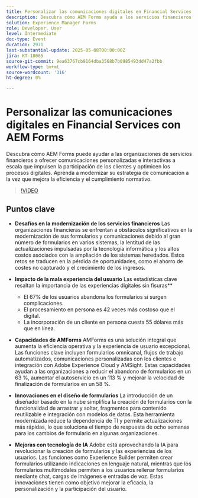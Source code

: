 ```yaml
---
title: Personalizar las comunicaciones digitales en Financial Services con AEM Forms
description: Descubra cómo AEM Forms ayuda a los servicios financieros a ofrecer comunicaciones personalizadas y escalables que mejoran la participación, la eficacia y el cumplimiento normativo.
solution: Experience Manager Forms
role: Developer, User
level: Intermediate
doc-type: Event
duration: 2971
last-substantial-update: 2025-05-08T00:00:00Z
jira: KT-18065
source-git-commit: 9ea63767cb9164dba3568b7b0985493dd47a2fbb
workflow-type: tm+mt
source-wordcount: '316'
ht-degree: 0%

---
```



# Personalizar las comunicaciones digitales en Financial Services con AEM Forms

Descubra cómo AEM Forms puede ayudar a las organizaciones de servicios financieros a ofrecer comunicaciones personalizadas e interactivas a escala que impulsen la participación de los clientes y optimicen los procesos digitales. Aprenda a modernizar su estrategia de comunicación a la vez que mejora la eficiencia y el cumplimiento normativo.

>[!VIDEO](https://video.tv.adobe.com/v/3458104/?learn=on&enablevpops)

## Puntos clave

* **Desafíos en la modernización de los servicios financieros** Las organizaciones financieras se enfrentan a obstáculos significativos en la modernización de sus formularios y comunicaciones debido al gran número de formularios en varios sistemas, la lentitud de las actualizaciones impulsadas por la tecnología informática y los altos costos asociados con la ampliación de los sistemas heredados. Estos retos se traducen en la pérdida de oportunidades, como el ahorro de costes no capturado y el crecimiento de los ingresos.

* **Impacto de la mala experiencia del usuario** Las estadísticas clave resaltan la importancia de las experiencias digitales sin fisuras**

   * El 67% de los usuarios abandona los formularios si surgen complicaciones.
   * El procesamiento en persona es 42 veces más costoso que el digital.
   * La incorporación de un cliente en persona cuesta 55 dólares más que en línea.

* **Capacidades de AMForms** AMForms es una solución integral que aumenta la eficiencia operativa y la experiencia de usuario excepcional. Las funciones clave incluyen formularios omnicanal, flujos de trabajo automatizados, comunicaciones personalizadas con los clientes e integración con Adobe Experience Cloud y AMSight. Estas capacidades ayudan a las organizaciones a reducir el abandono de formularios en un 63 %, aumentar el autoservicio en un 113 % y mejorar la velocidad de finalización de formularios en un 58 %.

* **Innovaciones en el diseño de formularios** La introducción de un diseñador basado en la nube simplifica la creación de formularios con la funcionalidad de arrastrar y soltar, fragmentos para contenido reutilizable e integración con modelos de datos. Esta herramienta modernizada reduce la dependencia de TI y permite actualizaciones más rápidas, lo que soluciona el tiempo de respuesta de ocho semanas para los cambios de formulario en algunas organizaciones.

* **Mejoras con tecnología de IA** Adobe está aprovechando la IA para revolucionar la creación de formularios y las experiencias de los usuarios. Las funciones como Experience Builder permiten crear formularios utilizando indicaciones en lenguaje natural, mientras que los formularios multimodales permiten a los usuarios rellenar formularios mediante chat, cargas de imágenes e entradas de voz. Estas innovaciones tienen como objetivo mejorar la eficacia, la personalización y la participación del usuario.